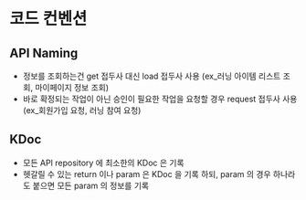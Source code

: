 # 코드 컨벤션

## API Naming

- 정보를 조회하는건 get 접두사 대신 load 접두사 사용
  (ex_러닝 아이템 리스트 조회, 마이페이지 정보 조회)
- 바로 확정되는 작업이 아닌 승인이 필요한 작업을 요청할 경우 request 접두사 사용
  (ex_회원가입 요청, 러닝 참여 요청)
  
## KDoc

- 모든 API repository 에 최소한의 KDoc 은 기록
- 헷갈릴 수 있는 return 이나 param 은 KDoc 을 기록 하되, param 의 경우 하나라도 붙으면
  모든 param 의 정보를 기록